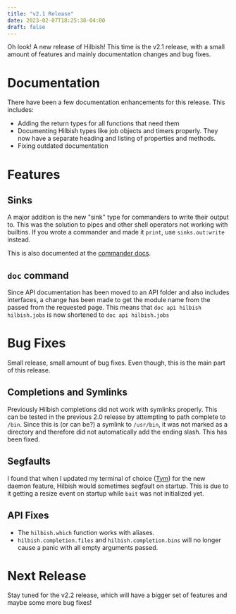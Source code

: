 ```yaml
---
title: "v2.1 Release"
date: 2023-02-07T18:25:38-04:00
draft: false
---
```


Oh look! A new release of Hilbish! This time is the v2.1 release,
with a small amount of features and mainly documentation changes and
bug fixes.

# Documentation
There have been a few documentation enhancements for this release.
This includes:
- Adding the return types for all functions that need them
- Documenting Hilbish types like job objects and timers properly.
They now have a separate heading and listing of properties and methods.
- Fixing outdated documentation

# Features
## Sinks
A major addition is the new "sink" type for commanders to write
their output to. This was the solution to pipes and other shell
operators not working with builtins. If you wrote a commander
and made it `print`, use `sinks.out:write` instead.

This is also documented at the [commander docs](./docs/api/commander).

## `doc` command
Since API documentation has been moved to an API folder and also includes
interfaces, a change has been made to get the module name from the
passed from the requested page. This means that
`doc api hilbish hilbish.jobs` is now shortened to `doc api hilbish.jobs`

# Bug Fixes
Small release, small amount of bug fixes. Even though, this is the main
part of this release.

## Completions and Symlinks
Previously Hilbish completions did not work with symlinks properly.
This can be tested in the previous 2.0 release by attempting to
path complete to `/bin`. Since this is (or can be?) a symlink to
`/usr/bin`, it was not marked as a directory and therefore did not
automatically add the ending slash. This has been fixed.

## Segfaults
I found that when I updated my terminal of choice ([Tym]) for the new
daemon feature, Hilbish would sometimes segfault on startup. This is due
to it getting a resize event on startup while `bait` was not initialized
yet.

## API Fixes
- The `hilbish.which` function works with aliases.
- `hilbish.completion.files` and `hilbish.completion.bins` will no longer
cause a panic with all empty arguments passed.

# Next Release
Stay tuned for the v2.2 release, which will have a bigger set of features
and maybe some more bug fixes!

[Tym]: https://github.com/endaaman/tym
